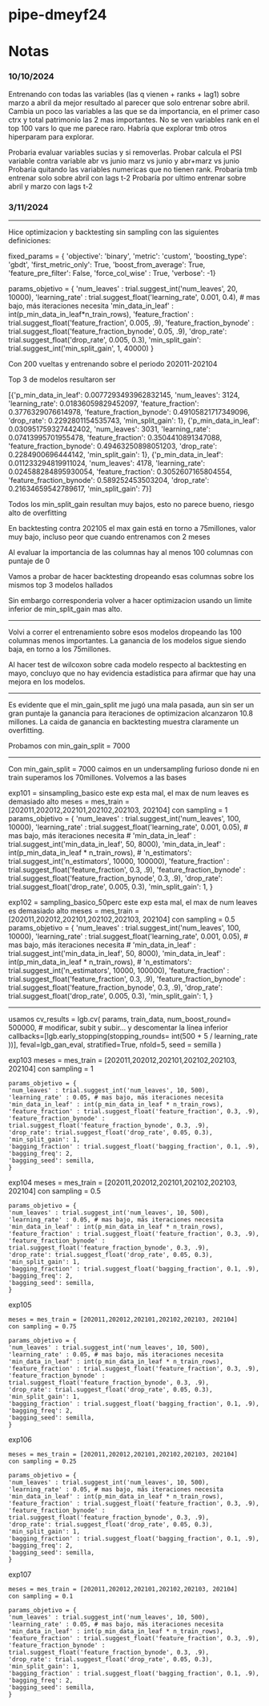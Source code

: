 # pipe-dmeyf24

# Notas

### 10/10/2024
Entrenando con todas las variables (las q vienen + ranks + lag1) sobre marzo a abril da mejor resultado al parecer que solo entrenar sobre abril. Cambia un poco las variables a las que se da importancia, en el primer caso ctrx y total patrimonio las 2 mas importantes. No se ven variables rank en el top 100 vars lo que me parece raro. Habría que explorar tmb otros hiperparam para explorar.

Probaria evaluar variables sucias y si removerlas.
Probar calcula el PSI variable contra variable abr vs junio marz vs junio y abr+marz vs junio
Probaría quitando las variables numericas que no tienen rank.
Probaría tmb entrenar solo sobre abril con lags t-2
Probaría por ultimo entrenar sobre abril y marzo con lags t-2

### 3/11/2024

-------
Hice optimizacion y backtesting sin sampling con las siguientes definiciones:

fixed_params = {
    'objective': 'binary',
    'metric': 'custom',
    'boosting_type': 'gbdt',
    'first_metric_only': True,
    'boost_from_average': True,
    'feature_pre_filter': False,
    'force_col_wise' : True,
    'verbose': -1}

params_objetivo = {
    'num_leaves' : trial.suggest_int('num_leaves', 20, 10000),
    'learning_rate' : trial.suggest_float('learning_rate', 0.001, 0.4), # mas bajo, más iteraciones necesita
    'min_data_in_leaf' : int(p_min_data_in_leaf*n_train_rows),
    'feature_fraction' : trial.suggest_float('feature_fraction', 0.005, .9),
    'feature_fraction_bynode' : trial.suggest_float('feature_fraction_bynode', 0.05, .9), 
    'drop_rate': trial.suggest_float('drop_rate', 0.005, 0.3),
    'min_split_gain': trial.suggest_int('min_split_gain', 1, 40000)
    }

Con 200 vueltas y entrenando sobre el periodo 202011-202104

Top 3 de modelos resultaron ser

[{'p_min_data_in_leaf': 0.0077293493962832145,
  'num_leaves': 3124,
  'learning_rate': 0.01836059829452097,
  'feature_fraction': 0.3776329076614978,
  'feature_fraction_bynode': 0.49105821717349096,
  'drop_rate': 0.2292801154535743,
  'min_split_gain': 1},
 {'p_min_data_in_leaf': 0.030951759327442402,
  'num_leaves': 3031,
  'learning_rate': 0.07413995701955478,
  'feature_fraction': 0.3504410891347088,
  'feature_fraction_bynode': 0.49463250898051203,
  'drop_rate': 0.2284900696444142,
  'min_split_gain': 1},
 {'p_min_data_in_leaf': 0.011233294819911024,
  'num_leaves': 4178,
  'learning_rate': 0.024588284895930054,
  'feature_fraction': 0.3052607165804554,
  'feature_fraction_bynode': 0.589252453503204,
  'drop_rate': 0.21634659542789617,
  'min_split_gain': 7}]

Todos los min_split_gain resultan muy bajos, esto no parece bueno, riesgo alto de overfitting

En backtesting contra 202105 el max gain está en torno a 75millones, valor muy bajo, incluso peor que cuando entrenamos con 2 meses

Al evaluar la importancia de las columnas hay al menos 100 columnas con puntaje de 0

Vamos a probar de hacer backtesting dropeando esas columnas sobre los mismos top 3 modelos hallados

Sin embargo corresponderia volver a hacer optimizacion usando un limite inferior de min_split_gain mas alto.


------------

Volvi a correr el entrenamiento sobre esos modelos dropeando las 100 columnas menos importantes. La ganancia de los modelos sigue siendo baja, en torno a los 75millones.

Al hacer test de wilcoxon sobre cada modelo respecto al backtesting en mayo, concluyo que no hay evidencia estadística para afirmar que hay una mejora en los modelos.

-------------

Es evidente que el min_gain_split me jugó una mala pasada, aun sin ser un gran puntaje la ganancia para iteraciones de optimizacion alcanzaron 10.8 millones. La caida de ganancia en backtesting muestra claramente un overfitting.

Probamos con min_gain_split = 7000

------------

Con min_gain_split = 7000 caimos en un undersampling furioso donde ni en train superamos los 70millones. Volvemos a las bases

exp101 = sinsampling_basico
este exp esta mal, el max de num leaves es demasiado alto
    meses = mes_train = [202011,202012,202101,202102,202103, 202104]
    con sampling = 1
    params_objetivo = {
    'num_leaves' : trial.suggest_int('num_leaves', 100, 10000),
    'learning_rate' : trial.suggest_float('learning_rate', 0.001, 0.05), # mas bajo, más iteraciones necesita
    # 'min_data_in_leaf' : trial.suggest_int('min_data_in_leaf', 50, 8000),
    'min_data_in_leaf' : int(p_min_data_in_leaf * n_train_rows),
    # 'n_estimators': trial.suggest_int('n_estimators', 10000, 100000),
    'feature_fraction' : trial.suggest_float('feature_fraction', 0.3, .9),
    'feature_fraction_bynode' : trial.suggest_float('feature_fraction_bynode', 0.3, .9), 
    'drop_rate': trial.suggest_float('drop_rate', 0.005, 0.3),
    'min_split_gain': 1,
    }

exp102 = sampling_basico_50perc
este exp esta mal, el max de num leaves es demasiado alto
    meses = mes_train = [202011,202012,202101,202102,202103, 202104]
    con sampling = 0.5
    params_objetivo = {
    'num_leaves' : trial.suggest_int('num_leaves', 100, 10000),
    'learning_rate' : trial.suggest_float('learning_rate', 0.001, 0.05), # mas bajo, más iteraciones necesita
    # 'min_data_in_leaf' : trial.suggest_int('min_data_in_leaf', 50, 8000),
    'min_data_in_leaf' : int(p_min_data_in_leaf * n_train_rows),
    # 'n_estimators': trial.suggest_int('n_estimators', 10000, 100000),
    'feature_fraction' : trial.suggest_float('feature_fraction', 0.3, .9),
    'feature_fraction_bynode' : trial.suggest_float('feature_fraction_bynode', 0.3, .9), 
    'drop_rate': trial.suggest_float('drop_rate', 0.005, 0.3),
    'min_split_gain': 1,
    }


----------
usamos
cv_results = lgb.cv(
    params,
    train_data,
    num_boost_round= 500000, # modificar, subit y subir... y descomentar la línea inferior
    callbacks=[lgb.early_stopping(stopping_rounds= int(500 + 5 / learning_rate ))],
    feval=lgb_gan_eval,
    stratified=True,
    nfold=5,
    seed = semilla
)

exp103
    meses = mes_train = [202011,202012,202101,202102,202103, 202104]
    con sampling = 1

    params_objetivo = {
    'num_leaves' : trial.suggest_int('num_leaves', 10, 500),
    'learning_rate' : 0.05, # mas bajo, más iteraciones necesita
    'min_data_in_leaf' : int(p_min_data_in_leaf * n_train_rows),
    'feature_fraction' : trial.suggest_float('feature_fraction', 0.3, .9),
    'feature_fraction_bynode' : trial.suggest_float('feature_fraction_bynode', 0.3, .9), 
    'drop_rate': trial.suggest_float('drop_rate', 0.05, 0.3),
    'min_split_gain': 1,
    'bagging_fraction' : trial.suggest_float('bagging_fraction', 0.1, .9),
    'bagging_freq': 2,
    'bagging_seed': semilla,
    }

exp104
    meses = mes_train = [202011,202012,202101,202102,202103, 202104]
    con sampling = 0.5

    params_objetivo = {
    'num_leaves' : trial.suggest_int('num_leaves', 10, 500),
    'learning_rate' : 0.05, # mas bajo, más iteraciones necesita
    'min_data_in_leaf' : int(p_min_data_in_leaf * n_train_rows),
    'feature_fraction' : trial.suggest_float('feature_fraction', 0.3, .9),
    'feature_fraction_bynode' : trial.suggest_float('feature_fraction_bynode', 0.3, .9), 
    'drop_rate': trial.suggest_float('drop_rate', 0.05, 0.3),
    'min_split_gain': 1,
    'bagging_fraction' : trial.suggest_float('bagging_fraction', 0.1, .9),
    'bagging_freq': 2,
    'bagging_seed': semilla,
    }
exp105

    meses = mes_train = [202011,202012,202101,202102,202103, 202104]
    con sampling = 0.75

    params_objetivo = {
    'num_leaves' : trial.suggest_int('num_leaves', 10, 500),
    'learning_rate' : 0.05, # mas bajo, más iteraciones necesita
    'min_data_in_leaf' : int(p_min_data_in_leaf * n_train_rows),
    'feature_fraction' : trial.suggest_float('feature_fraction', 0.3, .9),
    'feature_fraction_bynode' : trial.suggest_float('feature_fraction_bynode', 0.3, .9), 
    'drop_rate': trial.suggest_float('drop_rate', 0.05, 0.3),
    'min_split_gain': 1,
    'bagging_fraction' : trial.suggest_float('bagging_fraction', 0.1, .9),
    'bagging_freq': 2,
    'bagging_seed': semilla,
    }

exp106

    meses = mes_train = [202011,202012,202101,202102,202103, 202104]
    con sampling = 0.25

    params_objetivo = {
    'num_leaves' : trial.suggest_int('num_leaves', 10, 500),
    'learning_rate' : 0.05, # mas bajo, más iteraciones necesita
    'min_data_in_leaf' : int(p_min_data_in_leaf * n_train_rows),
    'feature_fraction' : trial.suggest_float('feature_fraction', 0.3, .9),
    'feature_fraction_bynode' : trial.suggest_float('feature_fraction_bynode', 0.3, .9), 
    'drop_rate': trial.suggest_float('drop_rate', 0.05, 0.3),
    'min_split_gain': 1,
    'bagging_fraction' : trial.suggest_float('bagging_fraction', 0.1, .9),
    'bagging_freq': 2,
    'bagging_seed': semilla,
    }

exp107

    meses = mes_train = [202011,202012,202101,202102,202103, 202104]
    con sampling = 0.1

    params_objetivo = {
    'num_leaves' : trial.suggest_int('num_leaves', 10, 500),
    'learning_rate' : 0.05, # mas bajo, más iteraciones necesita
    'min_data_in_leaf' : int(p_min_data_in_leaf * n_train_rows),
    'feature_fraction' : trial.suggest_float('feature_fraction', 0.3, .9),
    'feature_fraction_bynode' : trial.suggest_float('feature_fraction_bynode', 0.3, .9), 
    'drop_rate': trial.suggest_float('drop_rate', 0.05, 0.3),
    'min_split_gain': 1,
    'bagging_fraction' : trial.suggest_float('bagging_fraction', 0.1, .9),
    'bagging_freq': 2,
    'bagging_seed': semilla,
    }



